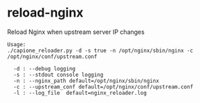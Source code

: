 # reload-nginx
Reload Nginx when upstream server IP changes

```
Usage:
./capione_reloader.py -d -s true -n /opt/nginx/sbin/nginx -c /opt/nginx/conf/upstream.conf

  -d : --debug logging
  -s : --stdout console logging
  -n : --nginx_path default=/opt/nginx/sbin/nginx
  -c : --upstream_conf default=/opt/nginx/conf/upstream.conf
  -l : --log_file  default=nginx_reloader.log
```

